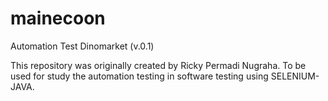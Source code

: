 # mainecoon
Automation Test Dinomarket (v.0.1)

This repository was originally created by Ricky Permadi Nugraha.
To be used for study the automation testing in software testing using SELENIUM-JAVA.
